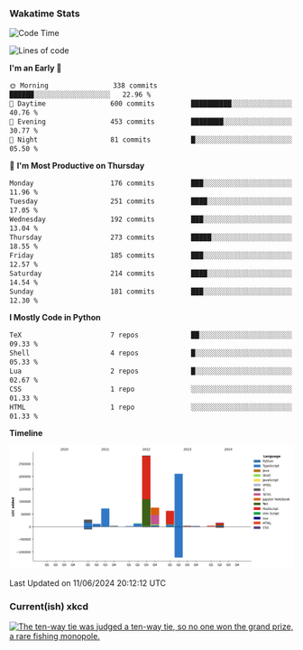 ### Wakatime Stats
<!--START_SECTION:waka-->
![Code Time](http://img.shields.io/badge/Code%20Time-2%2C616%20hrs%2015%20mins-blue)

![Lines of code](https://img.shields.io/badge/From%20Hello%20World%20I%27ve%20Written-784.5%20thousand%20lines%20of%20code-blue)

**I'm an Early 🐤** 

```text
🌞 Morning                338 commits         ██████░░░░░░░░░░░░░░░░░░░   22.96 % 
🌆 Daytime                600 commits         ██████████░░░░░░░░░░░░░░░   40.76 % 
🌃 Evening                453 commits         ████████░░░░░░░░░░░░░░░░░   30.77 % 
🌙 Night                  81 commits          █░░░░░░░░░░░░░░░░░░░░░░░░   05.50 % 
```
📅 **I'm Most Productive on Thursday** 

```text
Monday                   176 commits         ███░░░░░░░░░░░░░░░░░░░░░░   11.96 % 
Tuesday                  251 commits         ████░░░░░░░░░░░░░░░░░░░░░   17.05 % 
Wednesday                192 commits         ███░░░░░░░░░░░░░░░░░░░░░░   13.04 % 
Thursday                 273 commits         █████░░░░░░░░░░░░░░░░░░░░   18.55 % 
Friday                   185 commits         ███░░░░░░░░░░░░░░░░░░░░░░   12.57 % 
Saturday                 214 commits         ████░░░░░░░░░░░░░░░░░░░░░   14.54 % 
Sunday                   181 commits         ███░░░░░░░░░░░░░░░░░░░░░░   12.30 % 
```


**I Mostly Code in Python** 

```text
TeX                      7 repos             ██░░░░░░░░░░░░░░░░░░░░░░░   09.33 % 
Shell                    4 repos             █░░░░░░░░░░░░░░░░░░░░░░░░   05.33 % 
Lua                      2 repos             █░░░░░░░░░░░░░░░░░░░░░░░░   02.67 % 
CSS                      1 repo              ░░░░░░░░░░░░░░░░░░░░░░░░░   01.33 % 
HTML                     1 repo              ░░░░░░░░░░░░░░░░░░░░░░░░░   01.33 % 
```



**Timeline**

![Lines of Code chart](https://raw.githubusercontent.com/joshuajeschek/joshuajeschek/main/assets/bar_graph.png)


 Last Updated on 11/06/2024 20:12:12 UTC
<!--END_SECTION:waka-->

### Current(ish) xkcd
<a id="xkcd-a" title="The ten-way tie was judged a ten-way tie, so no one won the grand prize, a rare fishing monopole." href="https://www.xkcd.com" target="_blank">
        <img align="center" id="xkcd-img" src="https://imgs.xkcd.com/comics/magnet_fishing.png" alt="The ten-way tie was judged a ten-way tie, so no one won the grand prize, a rare fishing monopole." height=300 />
</a>
